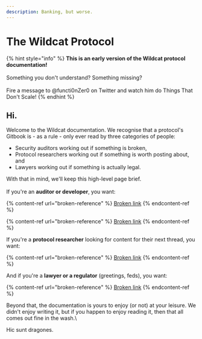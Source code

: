 ```yaml
---
description: Banking, but worse.
---
```


# The Wildcat Protocol

{% hint style="info" %}
**This is an early version of the Wildcat protocol documentation!**\
\
Something you don't understand? Something missing?\
\
Fire a message to @functi0nZer0 on Twitter and watch him do Things That Don't Scale!
{% endhint %}

## Hi.

Welcome to the Wildcat documentation. We recognise that a protocol's Gitbook is - as a rule - only ever read by three categories of people:

* Security auditors working out if something is broken,
* Protocol researchers working out if something is worth posting about, and
* Lawyers working out if something is actually legal.

With that in mind, we'll keep this high-level page brief.\
\
If you're an **auditor or developer**, you want:

{% content-ref url="broken-reference" %}
[Broken link](broken-reference)
{% endcontent-ref %}

{% content-ref url="broken-reference" %}
[Broken link](broken-reference)
{% endcontent-ref %}

If you're a **protocol researcher** looking for content for their next thread, you want:

{% content-ref url="broken-reference" %}
[Broken link](broken-reference)
{% endcontent-ref %}

And if you're a **lawyer or a regulator** (greetings, feds), you want:

{% content-ref url="broken-reference" %}
[Broken link](broken-reference)
{% endcontent-ref %}

Beyond that, the documentation is yours to enjoy (or not) at your leisure. We didn't enjoy writing it, but if you happen to enjoy reading it, then that all comes out fine in the wash.\


Hic sunt dragones.
